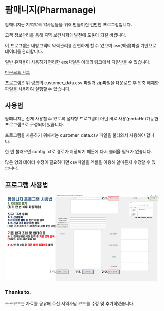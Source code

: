 # 팜매니지(Pharmanage)

팜매니지는 지역약국 약사님들을 위해 만들어진 간편한 프로그램입니다.

고객 정보관리를 통해 지역 보건사회의 발전에 도움이 되길 바랍니다.

이 프로그램은 내방고객의 약력관리를 간편하게 할 수 있으며 csv(엑셀)파일 기반으로 데이터를 관리합니다.

일반 유저들이 사용하기 편리한 exe파일은 아래의 링크에서 다운받을 수 있습니다.

[다운로드 링크](https://drive.google.com/drive/folders/1eJyqY2aKbbOOp4lFVY1vQpseJXOaTIWj?usp=sharing, "다운로드")

프로그램은 위 링크의 customer_data.csv 파일과 zip파일을 다운로드 후 압축 해제한 파일을 사용하여 실행할 수 있습니다.

## 사용법

팜매니지는 쉽게 사용할 수 있도록 설치형 프로그램이 아닌 바로 사용(portable)가능한 프로그램으로 구성되어 있습니다.

프로그램을 사용하기 위해서는 customer_data.csv 파일을 불러와서 사용해야 합니다.

한 번 불러오면 config.txt로 경로가 저장되기 때문에 다시 불러올 필요가 없습니다.

많은 양의 데이터 수정이 필요하다면 csv파일을 엑셀을 이용해 얼마든지 수정할 수 있습니다.

## 프로그램 사용법
![](./manual.jpg)

### Thanks to.
소스코드는 자료를 공유해 주신 서약사님 코드를 수정 및 추가하였습니다.
